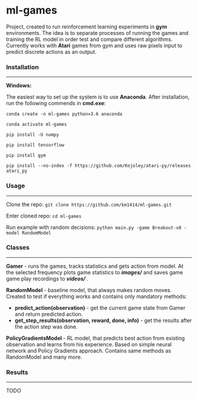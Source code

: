 # ml-games

Project, created to run reinforcement learning experiments in **gym** environments. 
The idea is to separate processes of running the games and training the RL model in 
order test and compare different algorithms. Currently works with **Atari** games from gym 
and uses raw pixels input to predict discrete actions as an output.




### Installation

---
**Windows:**

The easiest way to set up the system is to use **Anaconda**. After installation, run the following commends in **cmd.exe**:

`conda create -n ml-games python=3.6 anaconda` 

`conda activate ml-games`

`pip install -U numpy`

`pip install tensorflow`

`pip install gym`

`pip install --no-index -f https://github.com/Kojoley/atari-py/releases atari_py`



### Usage

---
Clone the repo: `git clone https://github.com/km1414/ml-games.git`

Enter cloned repo: `cd ml-games`

Run example with random decisions: `python main.py -game Breakout-v0 -model RandomModel`



### Classes

---
**Gamer** - runs the games, tracks statistics and gets action from model. At the selected frequency plots game statistics 
to **_images/_** and saves game game play recordings to **_videos/_** .

**RandomModel** - baseline model, that always makes random moves. Created to test if everything works and contains 
only mandatory methods:
- **predict_action(observation)**  - get the current game state from Gamer and return predicted action.
- **get_step_results(observation, reward, done, info)** - get the results after the action step was done.

**PolicyGradientsModel** - RL model, that predicts best action from existing observation and learns from his experience. 
Based on simple neural network and Policy Gradients approach. Contains same methods as RandomModel and many more. 


### Results

---

TODO






